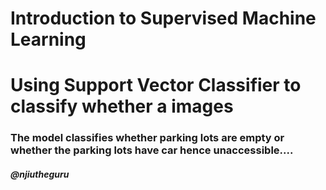 # Introduction to Supervised Machine Learning
# Using Support Vector Classifier to classify whether a images
### The model classifies whether parking lots are empty or whether the parking lots have car hence unaccessible....

#### *@njiutheguru*
